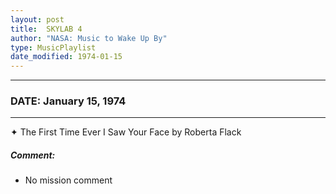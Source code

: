 ```yaml
---
layout: post
title:  SKYLAB 4
author: "NASA: Music to Wake Up By"
type: MusicPlaylist
date_modified: 1974-01-15
---
```


----
### DATE: January 15, 1974
----
✦ The First Time Ever I Saw Your Face by Roberta Flack

##### Comment:
* No mission comment
